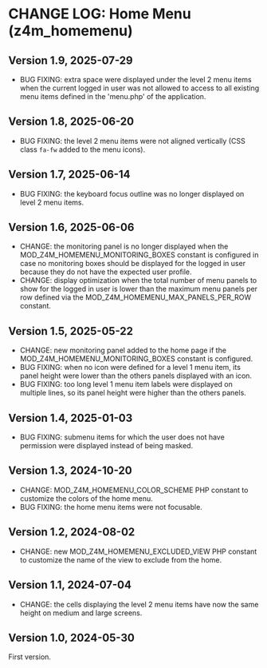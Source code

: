 # CHANGE LOG: Home Menu (z4m_homemenu)

## Version 1.9, 2025-07-29
- BUG FIXING: extra space were displayed under the level 2 menu items when the current logged in user was not allowed
  to access to all existing menu items defined in the 'menu.php' of the application.

## Version 1.8, 2025-06-20
- BUG FIXING: the level 2 menu items were not aligned vertically (CSS class `fa-fw` added to the menu icons).

## Version 1.7, 2025-06-14
- BUG FIXING: the keyboard focus outline was no longer displayed on level 2 menu items.

## Version 1.6, 2025-06-06
- CHANGE: the monitoring panel is no longer displayed when the MOD_Z4M_HOMEMENU_MONITORING_BOXES constant is configured
  in case no monitoring boxes should be displayed for the logged in user because they do not have the expected user profile.
- CHANGE: display optimization when the total number of menu panels to show for the logged in user is lower than the maximum
  menu panels per row defined via the MOD_Z4M_HOMEMENU_MAX_PANELS_PER_ROW constant.

## Version 1.5, 2025-05-22
- CHANGE: new monitoring panel added to the home page if the MOD_Z4M_HOMEMENU_MONITORING_BOXES constant is configured.
- BUG FIXING: when no icon were defined for a level 1 menu item, its panel height were lower than the others panels displayed with an icon.
- BUG FIXING: too long level 1 menu item labels were displayed on multiple lines, so its panel height were higher than the others panels.

## Version 1.4, 2025-01-03
- BUG FIXING: submenu items for which the user does not have permission were displayed instead of being masked.

## Version 1.3, 2024-10-20
- CHANGE: MOD_Z4M_HOMEMENU_COLOR_SCHEME PHP constant to customize the colors of
  the home menu.
- BUG FIXING: the home menu items were not focusable.

## Version 1.2, 2024-08-02
- CHANGE: new MOD_Z4M_HOMEMENU_EXCLUDED_VIEW PHP constant to customize the name
  of the view to exclude from the home.

## Version 1.1, 2024-07-04
- CHANGE: the cells displaying the level 2 menu items have now the same height
  on medium and large screens.

## Version 1.0, 2024-05-30
First version.